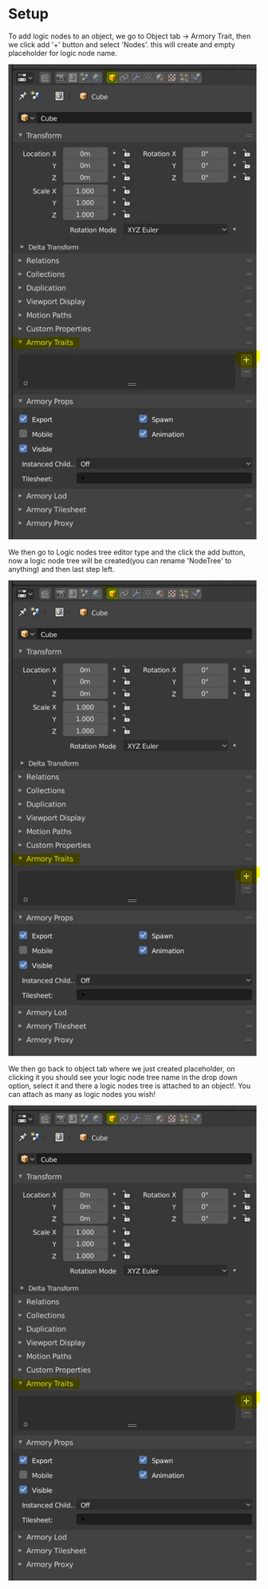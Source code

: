# Setup
To add logic nodes to an object, we go to Object tab -> Armory Trait, then we click add '+' button and select 'Nodes'. this will create and empty placeholder for logic node name.

![](/assets/logic_nodes_Main1.JPG)

We then go to Logic nodes tree editor type and the click the add button, now a logic node tree will be created(you can rename 'NodeTree' to anything) and then last step left.

![](/assets/logic_nodes_Main1.JPG)

We then go back to object tab where we just created placeholder, on clicking it you should see your logic node tree name in the drop down option, select it and there a logic nodes tree is attached to an object!. You can attach as many as logic nodes you wish!

![](/assets/logic_nodes_Main1.JPG)